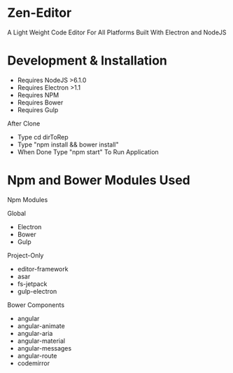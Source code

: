 # Zen-Editor

A Light Weight Code Editor For All Platforms Built With Electron and NodeJS

# Development & Installation

* Requires NodeJS >6.1.0
* Requires Electron >1.1
* Requires NPM
* Requires Bower
* Requires Gulp

After Clone

* Type cd dirToRep
* Type "npm install && bower install"
* When Done Type "npm start" To Run Application

# Npm and Bower Modules Used

Npm Modules

Global

* Electron
* Bower
* Gulp

Project-Only

* editor-framework
* asar
* fs-jetpack
* gulp-electron

Bower Components

* angular
* angular-animate
* angular-aria
* angular-material
* angular-messages
* angular-route
* codemirror
